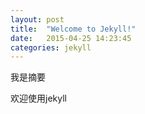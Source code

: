 ```yaml
---
layout: post
title:  "Welcome to Jekyll!"
date:   2015-04-25 14:23:45
categories: jekyll
---
```

我是摘要
<!--more-->
欢迎使用jekyll